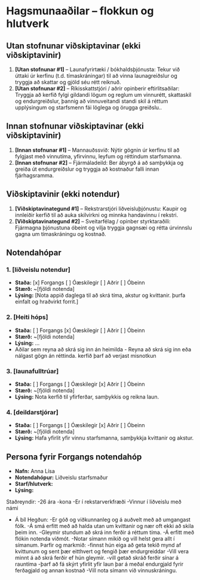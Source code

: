 # Hagsmunaaðilar – flokkun og hlutverk

<!-- 
Fyrir hvern notendahóp skal skrá:
- Nafn hóps (name)
- Staða (status): haka við "Kjörinn" eða "Óhagstæður" ef við á. Aðrir hópar eru ómerktir. 
  (Hópar sem eru hunsaðir þurfa ekki að vera með í skjalinu.)
- Stærð (size): áætlaður fjöldi notenda í hópnum
- Lýsing (description): tilgangur hópsins, helstu ferlar og hlutverk í verkefninu
-->

## Utan stofnunar viðskiptavinar (ekki viðskiptavinir)
1. **[Utan stofnunar #1]** – Launafyrirtæki / bókhaldsþjónusta:
Tekur við úttaki úr kerfinu (t.d. tímaskráningar) til að vinna launagreiðslur og tryggja að skattar og gjöld séu rétt reiknuð.
2. **[Utan stofnunar #2]** – Ríkisskattstjóri / aðrir opinberir eftirlitsaðilar:
Tryggja að kerfið fylgi gildandi lögum og reglum um vinnurétt, skattaskil og endurgreiðslur, þannig að vinnuveitandi standi skil á réttum upplýsingum og starfsmenn fái löglega og örugga greiðslu..

## Innan stofnunar viðskiptavinar (ekki viðskiptavinir)
1. **[Innan stofnunar #1]** – Mannauðssvið:
Nýtir gögnin úr kerfinu til að fylgjast með vinnutíma, yfirvinnu, leyfum og réttindum starfsmanna.
2. **[Innan stofnunar  #2]** – Fjármáladeild:
Ber ábyrgð á að samþykkja og greiða út endurgreiðslur og tryggja að kostnaður falli innan fjárhagsramma.

## Viðskiptavinir (ekki notendur)
1. **[Viðskiptavinategund #1]** – Rekstrarstjóri liðveisluþjónustu:
Kaupir og innleiðir kerfið til að auka skilvirkni og minnka handavinnu í rekstri.
2. **[Viðskiptavinategund #2]** – Sveitarfélag / opinber styrktaraðili:
Fjármagna þjónustuna óbeint og vilja tryggja gagnsæi og rétta úrvinnslu gagna um tímaskráningu og kostnað.

## Notendahópar

### 1. [liðveislu notendur]
- **Staða:** [x] Forgangs  [ ] Óæskilegir  [ ] Aðrir  [ ] Óbeinn  
- **Stærð:** ~[fjöldi notenda]  
- **Lýsing:** [Nota appið daglega til að skrá tíma, akstur og kvittanir. þurfa einfalt og hraðvirkt forrit.]


### 2. [Heiti hóps]
- **Staða:** [ ] Forgangs   [x] Óæskilegir  [ ] Aðrir  [ ] Óbeinn  
- **Stærð:** ~[fjöldi notenda]  
- **Lýsing:** …
- Aðilar sem reyna að skrá sig inn án heimilda - Reyna að skrá sig inn eða nálgast gögn án réttinda. kerfið þarf að verjast misnotkun

### 3. [launafulltrúar]
- **Staða:** [ ] Forgangs   [ ] Óæskilegir  [x] Aðrir  [ ] Óbeinn  
- **Stærð:** ~[fjöldi notenda]  
- **Lýsing:** Nota kerfið til yfirferðar, samþykkis og reikna laun.

### 4. [deildarstjórar]
- **Staða:** [ ] Forgangs   [ ] Óæskilegir  [x] Aðrir [ ] Óbeinn  
- **Stærð:** ~[fjöldi notenda]  
- **Lýsing:** Hafa yfirlit yfir vinnu starfsmanna, samþykkja kvittanir og akstur. 

## Persona fyrir Forgangs  notendahóp
<!--
Persóna getur komið í stað raunverulegs notendafulltrúa þegar hann er 
ekki tiltækur. Þá getur BA hugsað sér slíkan notanda við að framkvæma verk 
eða velja, og þannig búið til upphafspunkt fyrir kröfur sem síðar eru sannreyndar 
með notendum.

Upplýsingar um persónu fyrir viðskiptavin geta innihaldið félags- og 
lýðfræðilega eiginleika, hegðun, óskir og pirrandi þætti. 
Mikilvægt er að tryggja að persónur séu raunverulega fulltrúar viðkomandi 
notendahóps, byggt á markaðs-, lýðfræðilegum og þjóðfræðilegum rannsóknum
-->
<!--
Dæmi bls. 107
Fred, 41, has been a chemist at Contoso Pharmaceuticals since he received his Ph.D.
14 years ago. He doesn’t have much patience with computers. Fred usually works
on two projects at a time in related chemical areas. His lab contains approximately
300 bottles of chemicals and gas cylinders. On an average day, he’ll need four new
chemicals from the stockroom. Two of these will be commercial chemicals in stock,
one will need to be ordered, and one will come from the supply of proprietary Contoso
chemical samples. On occasion, Fred will need a hazardous chemical that requires
special training for safe handling. When he buys a chemical for the first time, Fred
wants the material safety data sheet emailed to him automatically. Each year, Fred will
synthesize about 20 new proprietary chemicals to go into the stockroom. Fred wants
a report of his chemical usage for the previous month to be generated automatically
and sent to him by email so that he can monitor his chemical exposure.
--> 
- **Nafn:** Anna Lísa
- **Notendahópur:** Liðveislu starfsmaður
- **Starf/hlutverk:**
- **Lýsing:** 

Staðreyndir:
-26 ára
-kona
-Er í rekstarverkfræði
-Vinnur í liðveislu með námi
- Á bíl
Hegðun:
-Er góð og viðkunnanleg og á auðvelt með að umgangast fólk.
-Á smá erfitt með að halda utan um kvittanir og nær oft ekki að skila þeim inn.
-Gleymir stundum að skrá inn ferðir á réttum tíma.
-Á erfitt með flókin notenda viðmót.
-Notar símann mikið og vill helst gera allt í símanum.
Þarfir og markmið:
-finnst hún eiga að geta tekið mynd af kvittunum og sent þær eitthvert og fengið þær endurgreiddar 
-Vill vera minnt á að skrá ferðir ef hún gleymir.
-vill getað skráð ferðir sínar á rauntíma
-þarf að fá skýrt yfirlit yfir laun þar á meðal endurgjald fyrir ferðagjald og annan kostnað
-Vill nota símann við vinnuskráningu.

